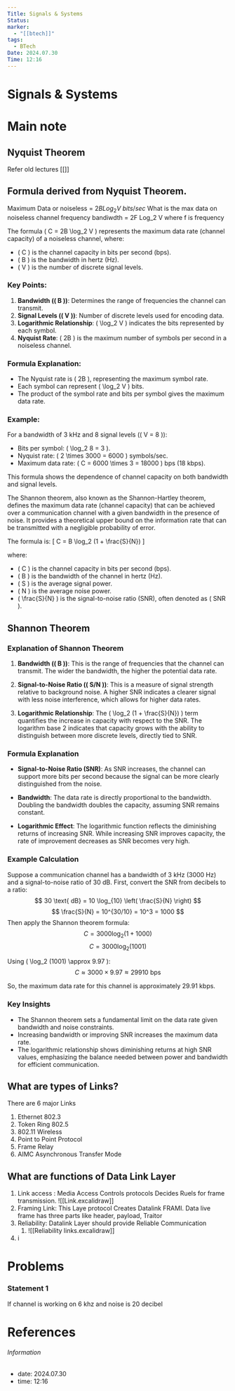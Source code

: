 ```yaml
---
Title: Signals & Systems
Status: 
marker:
  - "[[btech]]"
tags:
  - BTech
Date: 2024.07.30
Time: 12:16
---
```

# Signals & Systems

# Main note

## Nyquist Theorem
Refer old lectures [[]]

## Formula derived from Nyquist Theorem.
Maximum Data or noiseless = $2B Log_2 V~bits/sec$
What is the max data on noiseless channel frequency bandiwdth = 2F Log_2 V where f is frequency

The formula \( C = 2B \log_2 V \) represents the maximum data rate (channel capacity) of a noiseless channel, where:

- \( C \) is the channel capacity in bits per second (bps).
- \( B \) is the bandwidth in hertz (Hz).
- \( V \) is the number of discrete signal levels.

### Key Points:

1. **Bandwidth (\( B \))**: Determines the range of frequencies the channel can transmit.
2. **Signal Levels (\( V \))**: Number of discrete levels used for encoding data.
3. **Logarithmic Relationship**: \( \log_2 V \) indicates the bits represented by each symbol.
4. **Nyquist Rate**: \( 2B \) is the maximum number of symbols per second in a noiseless channel.

### Formula Explanation:

- The Nyquist rate is \( 2B \), representing the maximum symbol rate.
- Each symbol can represent \( \log_2 V \) bits.
- The product of the symbol rate and bits per symbol gives the maximum data rate.

### Example:

For a bandwidth of 3 kHz and 8 signal levels (\( V = 8 \)):
- Bits per symbol: \( \log_2 8 = 3 \).
- Nyquist rate: \( 2 \times 3000 = 6000 \) symbols/sec.
- Maximum data rate: \( C = 6000 \times 3 = 18000 \) bps (18 kbps).

This formula shows the dependence of channel capacity on both bandwidth and signal levels.

The Shannon theorem, also known as the Shannon-Hartley theorem, defines the maximum data rate (channel capacity) that can be achieved over a communication channel with a given bandwidth in the presence of noise. It provides a theoretical upper bound on the information rate that can be transmitted with a negligible probability of error.

The formula is:
\[ C = B \log_2 (1 + \frac{S}{N}) \]

where:
- \( C \) is the channel capacity in bits per second (bps).
- \( B \) is the bandwidth of the channel in hertz (Hz).
- \( S \) is the average signal power.
- \( N \) is the average noise power.
- \( \frac{S}{N} \) is the signal-to-noise ratio (SNR), often denoted as \( SNR \).

## Shannon Theorem
### Explanation of Shannon Theorem

1. **Bandwidth (\( B \))**: This is the range of frequencies that the channel can transmit. The wider the bandwidth, the higher the potential data rate.

2. **Signal-to-Noise Ratio (\( S/N \))**: This is a measure of signal strength relative to background noise. A higher SNR indicates a clearer signal with less noise interference, which allows for higher data rates.

3. **Logarithmic Relationship**: The \( \log_2 (1 + \frac{S}{N}) \) term quantifies the increase in capacity with respect to the SNR. The logarithm base 2 indicates that capacity grows with the ability to distinguish between more discrete levels, directly tied to SNR.

### Formula Explanation

- **Signal-to-Noise Ratio (SNR)**: As SNR increases, the channel can support more bits per second because the signal can be more clearly distinguished from the noise.
  
- **Bandwidth**: The data rate is directly proportional to the bandwidth. Doubling the bandwidth doubles the capacity, assuming SNR remains constant.

- **Logarithmic Effect**: The logarithmic function reflects the diminishing returns of increasing SNR. While increasing SNR improves capacity, the rate of improvement decreases as SNR becomes very high.

### Example Calculation

Suppose a communication channel has a bandwidth of 3 kHz (3000 Hz) and a signal-to-noise ratio of 30 dB. First, convert the SNR from decibels to a ratio:
$$ 30 \text{ dB} = 10 \log_{10} \left( \frac{S}{N} \right) $$
$$ \frac{S}{N} = 10^{30/10} = 10^3 = 1000 $$
Then apply the Shannon theorem formula: 
$$ C = 3000 \log_2 (1 + 1000) $$
 $$ C = 3000 \log_2 (1001) $$  

Using \( \log_2 (1001) \approx 9.97 \):
$$ C \approx 3000 \times 9.97 \approx 29910 \text{ bps}$$

So, the maximum data rate for this channel is approximately 29.91 kbps.

### Key Insights

- The Shannon theorem sets a fundamental limit on the data rate given bandwidth and noise constraints.
- Increasing bandwidth or improving SNR increases the maximum data rate.
- The logarithmic relationship shows diminishing returns at high SNR values, emphasizing the balance needed between power and bandwidth for efficient communication.

## What are types of Links?

There are 6 major Links
1) Ethernet 802.3
2) Token Ring 802.5
3) 802.11 Wireless
4) Point to Point Protocol
5) Frame Relay
6) AIMC Asynchronous Transfer Mode

## What are functions of Data Link Layer
1) Link access : Media Access Controls protocols Decides Ruels for frame transmission.
![[Link.excalidraw]]
2) Framing Link: This Laye protocol Creates Datalink FRAMI. Data live frame has three parts like header, payload, Traitor
3) Reliability: Datalink Layer should provide Reliable Communication 
	1) ![[Reliability links.excalidraw]]
4) i
# Problems
### Statement 1
If channel is working on 6 khz and noise is 20 decibel
# References


###### Information
- date: 2024.07.30
- time: 12:16